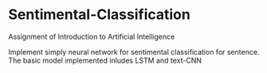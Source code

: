 # Sentimental-Classification
Assignment of Introduction to Artificial Intelligence 

Implement simply neural network for sentimental classification for sentence.
The basic model implemented inludes LSTM and text-CNN


